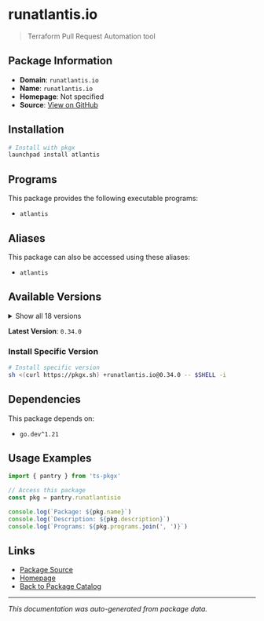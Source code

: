 # runatlantis.io

> Terraform Pull Request Automation tool

## Package Information

- **Domain**: `runatlantis.io`
- **Name**: `runatlantis.io`
- **Homepage**: Not specified
- **Source**: [View on GitHub](https://github.com/pkgxdev/pantry/tree/main/projects/runatlantis.io/package.yml)

## Installation

```bash
# Install with pkgx
launchpad install atlantis
```

## Programs

This package provides the following executable programs:

- `atlantis`

## Aliases

This package can also be accessed using these aliases:

- `atlantis`

## Available Versions

<details>
<summary>Show all 18 versions</summary>

- `0.34.0`, `0.33.0`, `0.32.0`, `0.31.0`, `0.30.0`
- `0.29.0`, `0.28.5`, `0.28.4`, `0.28.3`, `0.28.2`
- `0.28.1`, `0.28.0`, `0.27.3`, `0.27.2`, `0.27.1`
- `0.27.0`, `0.26.0`, `0.25.0`

</details>

**Latest Version**: `0.34.0`

### Install Specific Version

```bash
# Install specific version
sh <(curl https://pkgx.sh) +runatlantis.io@0.34.0 -- $SHELL -i
```

## Dependencies

This package depends on:

- `go.dev^1.21`

## Usage Examples

```typescript
import { pantry } from 'ts-pkgx'

// Access this package
const pkg = pantry.runatlantisio

console.log(`Package: ${pkg.name}`)
console.log(`Description: ${pkg.description}`)
console.log(`Programs: ${pkg.programs.join(', ')}`)
```

## Links

- [Package Source](https://github.com/pkgxdev/pantry/tree/main/projects/runatlantis.io/package.yml)
- [Homepage](#)
- [Back to Package Catalog](../package-catalog.md)

---

*This documentation was auto-generated from package data.*
